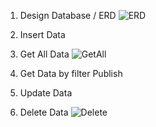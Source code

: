 1. Design Database / ERD
![ERD](https://user-images.githubusercontent.com/111731207/189170677-a13cbe63-f1ab-404a-93e2-9b73d6318693.PNG)

2. Insert Data

3. Get All Data
![GetAll](https://user-images.githubusercontent.com/111731207/189173913-8d202599-aeea-4b8a-8c08-963a8cfde818.PNG)

4. Get Data by filter Publish

5. Update Data

6. Delete Data
![Delete](https://user-images.githubusercontent.com/111731207/189174570-8ce7d715-d8a4-479d-91be-6a949306f893.PNG)
